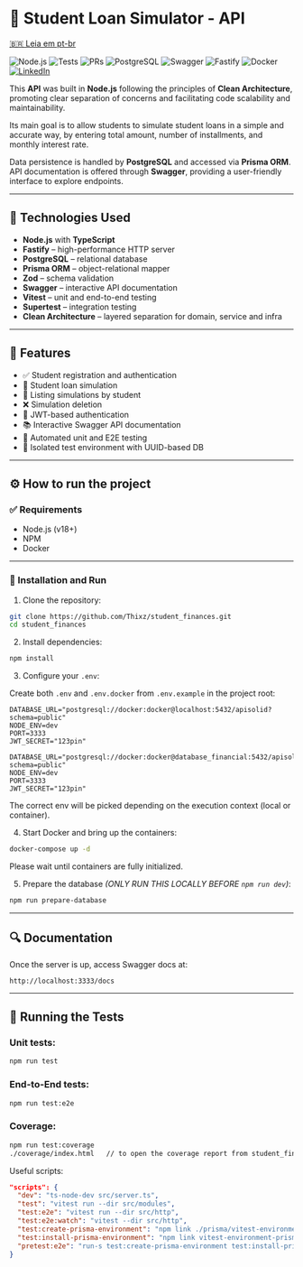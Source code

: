 
# 🧠 Student Loan Simulator - API

[🇧🇷 Leia em pt-br](./README.md)

![Node.js](https://img.shields.io/badge/Node.js-18%2B-brightgreen)
![Tests](https://img.shields.io/badge/Tested%20with-Vitest-yellow)
![PRs](https://img.shields.io/badge/PRs-welcome-blue)
![PostgreSQL](https://img.shields.io/badge/PostgreSQL-15-blue)
![Swagger](https://img.shields.io/badge/Swagger-API%20Docs-green)
![Fastify](https://img.shields.io/badge/Fastify-Framework-lightgrey)
![Docker](https://img.shields.io/badge/Docker-Containerized-blue)
[![LinkedIn](https://img.shields.io/badge/LinkedIn-Perfil-blue?logo=linkedin)](https://www.linkedin.com/in/thiago-da-costa-albuquerque-9a9997180/)

This **API** was built in **Node.js** following the principles of **Clean Architecture**, promoting clear separation of concerns and facilitating code scalability and maintainability.

Its main goal is to allow students to simulate student loans in a simple and accurate way, by entering total amount, number of installments, and monthly interest rate.

Data persistence is handled by **PostgreSQL** and accessed via **Prisma ORM**. API documentation is offered through **Swagger**, providing a user-friendly interface to explore endpoints.

---

## 🚀 Technologies Used

- **Node.js** with **TypeScript**
- **Fastify** – high-performance HTTP server
- **PostgreSQL** – relational database
- **Prisma ORM** – object-relational mapper
- **Zod** – schema validation
- **Swagger** – interactive API documentation
- **Vitest** – unit and end-to-end testing
- **Supertest** – integration testing
- **Clean Architecture** – layered separation for domain, service and infra

---

## 🧩 Features

- ✅ Student registration and authentication
- 🧠 Student loan simulation
- 🧾 Listing simulations by student
- ❌ Simulation deletion
- 🔐 JWT-based authentication
- 📚 Interactive Swagger API documentation
- 🧪 Automated unit and E2E testing
- 🧼 Isolated test environment with UUID-based DB

---

## ⚙️ How to run the project

### ✅ Requirements

- Node.js (v18+)
- NPM
- Docker

---

### 🚀 Installation and Run

1. Clone the repository:

```bash
git clone https://github.com/Thixz/student_finances.git
cd student_finances
```

2. Install dependencies:

```bash
npm install
```

3. Configure your `.env`:

Create both `.env` and `.env.docker` from `.env.example` in the project root:

```env example
DATABASE_URL="postgresql://docker:docker@localhost:5432/apisolid?schema=public"
NODE_ENV=dev
PORT=3333
JWT_SECRET="123pin"
```

```env.docker example
DATABASE_URL="postgresql://docker:docker@database_financial:5432/apisolid?schema=public"
NODE_ENV=dev
PORT=3333
JWT_SECRET="123pin"
```

The correct env will be picked depending on the execution context (local or container).

4. Start Docker and bring up the containers:

```bash
docker-compose up -d
```

Please wait until containers are fully initialized.

5. Prepare the database *(ONLY RUN THIS LOCALLY BEFORE `npm run dev`)*:

```bash
npm run prepare-database
```

---

## 🔍 Documentation

Once the server is up, access Swagger docs at:

```
http://localhost:3333/docs
```

---

## 🧪 Running the Tests

### Unit tests:

```bash
npm run test
```

### End-to-End tests:

```bash
npm run test:e2e
```

### Coverage:

```bash
npm run test:coverage
./coverage/index.html   // to open the coverage report from student_finances/coverage/index.html
```

Useful scripts:

```json
"scripts": {
  "dev": "ts-node-dev src/server.ts",
  "test": "vitest run --dir src/modules",
  "test:e2e": "vitest run --dir src/http",
  "test:e2e:watch": "vitest --dir src/http",
  "test:create-prisma-environment": "npm link ./prisma/vitest-environment-prisma",
  "test:install-prisma-environment": "npm link vitest-environment-prisma",
  "pretest:e2e": "run-s test:create-prisma-environment test:install-prisma-environment"
}
```
